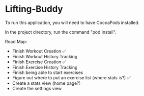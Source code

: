 # Lifting-Buddy

To run this application, you will need to have CocoaPods installed.

In the project directory, run the command "pod install".

Road Map:

* Finish Workout Creation ✅
* Finish Workout History Tracking
* Finish Exercise Creation ✅
* Finish Exercise History Tracking
* Finish being able to start exercises
* Figure out where to put an exercise list (where stats is?) ✅
* Create a stats view (home page?)
* Create the settings view
